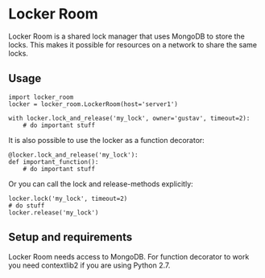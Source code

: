 
Locker Room
===========

Locker Room is a shared lock manager that uses MongoDB to store the locks.
This makes it possible for resources on a network to share the same locks.

Usage
-----------

    import locker_room
    locker = locker_room.LockerRoom(host='server1')
    
    with locker.lock_and_release('my_lock', owner='gustav', timeout=2):
        # do important stuff

It is also possible to use the locker as a function decorator:
 
    @locker.lock_and_release('my_lock'):
    def important_function():
        # do important stuff

Or you can call the lock and release-methods explicitly:

    locker.lock('my_lock', timeout=2)
    # do stuff
    locker.release('my_lock')

Setup and requirements
----------------------

Locker Room needs access to MongoDB.
For function decorator to work you need contextlib2 if you are using Python 2.7.
